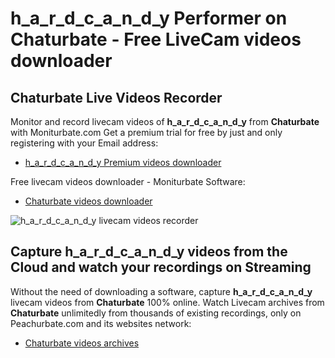 # h_a_r_d_c_a_n_d_y Performer on Chaturbate - Free LiveCam videos downloader

## Chaturbate Live Videos Recorder

Monitor and record livecam videos of **h_a_r_d_c_a_n_d_y** from **Chaturbate** with Moniturbate.com
Get a premium trial for free by just and only registering with your Email address:
* [h_a_r_d_c_a_n_d_y Premium videos downloader](https://moniturbate.com/request-demo-licence-key.html)

Free livecam videos downloader - Moniturbate Software:
* [Chaturbate videos downloader](https://moniturbate.com/moniturbate-download-software.html)

![h_a_r_d_c_a_n_d_y livecam videos recorder](https://peachurnet.com/templates/moniturbate-software.png)


## Capture h_a_r_d_c_a_n_d_y videos from the Cloud and watch your recordings on Streaming

Without the need of downloading a software, capture **h_a_r_d_c_a_n_d_y** livecam videos from **Chaturbate** 100% online.
Watch Livecam archives from **Chaturbate** unlimitedly from thousands of existing recordings, only on Peachurbate.com and its websites network:
* [Chaturbate videos archives](https://peachurnet.com/)